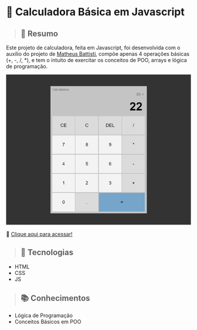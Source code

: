 # :fax: Calculadora Básica em Javascript
>## :page_with_curl: Resumo

Este projeto de calculadora, feita em Javascript, foi desenvolvida com o auxílio do projeto de [Matheus Battisti](https://www.youtube.com/watch?v=KCfaPZ2t2yA&list=PLnDvRpP8BneysKU8KivhnrVaKpILD3gZ6&index=59), compõe apenas 4 operações básicas (+, -, /, *), e tem o intuito de exercitar os conceitos de POO, arrays e lógica de programação.

![preview](./.github/basic-calculator.png)

:link: [Clique aqui para acessar!](https://isabelafs1003.github.io/basic-calculator-javascript/)

>## :wrench: Tecnologias
 - HTML
 - CSS
 - JS

>## :books: Conhecimentos
- Lógica de Programação
- Conceitos Básicos em POO